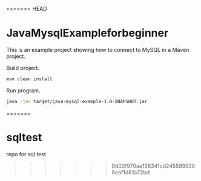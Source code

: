 <<<<<<< HEAD
# JavaMysqlExampleforbeginner

This is an example project showing how to connect to MySQL in a Maven project.

Build project.

```sh
mvn clean install
```

Run program.

```sh
java -jar target/java-mysql-example-1.0-SNAPSHOT.jar
```
=======
# sqltest
repo for sql test
>>>>>>> 9d02f970ae138341cd2455995308eaf1d81a72bd
